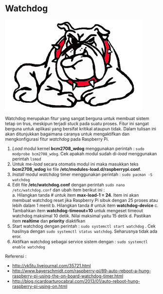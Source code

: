 # Watchdog #
![The watchdog](../img/watchdog.gif)

Watchdog merupakan fitur yang sangat berguna untuk membuat sistem tetap on trus, meskipun terjadi *stuck* pada suatu proses. Fitur ini sangat berguna untuk aplikasi yang bersifat kritikal ataupun tidak. Dalam tulisan ini akan ditunjukkan bagaimana caranya untuk mengaktifkan dan mengkonfigurasi fitur *watchdog* pada Raspberry Pi.

1. *Load* modul kernel **bcm2708_wdog** menggunakan perintah : ```sudo modprobe bcm2708_wdog```. Cek apakah modul sudah di-*load* menggunakan perintah ```lsmod```
2. Untuk me-*load* secara otomatis modul ini maka masukkan teks **bcm2708_wdog** ke file **/etc/modules-load.d/raspberrypi.conf**.
3. *Install* modul *watchdog* timer menggunakan perintah : ```sudo pacman -S watchdog```
4. Edit file **/etc/watchdog.conf** dengan perintah ```sudo nano /etc/watchdog.conf``` dan ubah item berikut ini :  
	a. Hilangkan tanda # untuk item **max-load-1 = 24**. Item ini akan membuat watchdog reset jika Raspberry Pi sibuk dengan 25 proses atau lebih dalam 1 menit
    b. Hilangkan tanda # untuk item **watchdog-device**
    c. Tambahkan item **watchdog-timeout=10** untuk mengeset timeout watchdog maksimal 10 detik. Nilai maksimal yaitu 15 detik
    d. Pastikan item **realtime** dan **priority** diaktifkan
5. Start watchdog dengan perintah : ```sudo systemctl start watchdog``` . Cek hasilnya dengan ```sudo systemctl status watchdog```. Seharusnya tidak ada eror.  
6. Aktifkan watchdog sebagai service sistem dengan : ```sudo systemctl enable watchdog```

Referensi :  
- http://vk5tu.livejournal.com/35721.html
- http://www.bayerschmidt.com/raspberry-pi/89-auto-reboot-a-hung-raspberry-pi-using-the-on-board-watchdog-timer.html
- http://blog.ricardoarturocabral.com/2013/01/auto-reboot-hung-raspberry-pi-using-on.html